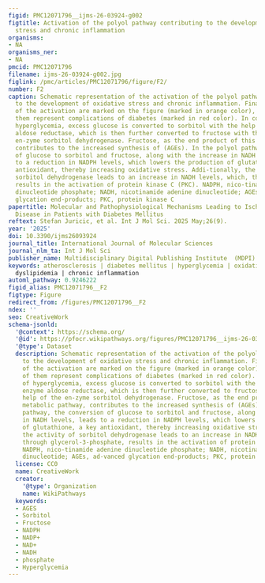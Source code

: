 ```yaml
---
figid: PMC12071796__ijms-26-03924-g002
figtitle: Activation of the polyol pathway contributing to the development of oxidative
  stress and chronic inflammation
organisms:
- NA
organisms_ner:
- NA
pmcid: PMC12071796
filename: ijms-26-03924-g002.jpg
figlink: /pmc/articles/PMC12071796/figure/F2/
number: F2
caption: Schematic representation of the activation of the polyol pathway contributing
  to the development of oxidative stress and chronic inflammation. Final products
  of the activation are marked on the figure (marked in orange color), while all of
  them represent complications of diabetes (marked in red color). In conditions of
  hyperglycemia, excess glucose is converted to sorbitol with the help of the enzyme
  aldose reductase, which is then further converted to fructose with the help of the
  en-zyme sorbitol dehydrogenase. Fructose, as the end product of this metabolic pathway,
  contributes to the increased synthesis of (AGEs). In the polyol pathway, the conversion
  of glucose to sorbitol and fructose, along with the increase in NADH levels, leads
  to a reduction in NADPH levels, which lowers the production of glutathione, a key
  antioxidant, thereby increasing oxidative stress. Addi-tionally, the activity of
  sorbitol dehydrogenase leads to an increase in NADH levels, which, through glycerol-3-phosphate,
  results in the activation of protein kinase C (PKC). NADPH, nico-tinamide adenine
  dinucleotide phosphate; NADH, nicotinamide adenine dinucleotide; AGEs, ad-vanced
  glycation end-products; PKC, protein kinase C
papertitle: Molecular and Pathophysiological Mechanisms Leading to Ischemic Heart
  Disease in Patients with Diabetes Mellitus
reftext: Stefan Juricic, et al. Int J Mol Sci. 2025 May;26(9).
year: '2025'
doi: 10.3390/ijms26093924
journal_title: International Journal of Molecular Sciences
journal_nlm_ta: Int J Mol Sci
publisher_name: Multidisciplinary Digital Publishing Institute  (MDPI)
keywords: atherosclerosis | diabetes mellitus | hyperglycemia | oxidative stress |
  dyslipidemia | chronic inflammation
automl_pathway: 0.9246222
figid_alias: PMC12071796__F2
figtype: Figure
redirect_from: /figures/PMC12071796__F2
ndex: ''
seo: CreativeWork
schema-jsonld:
  '@context': https://schema.org/
  '@id': https://pfocr.wikipathways.org/figures/PMC12071796__ijms-26-03924-g002.html
  '@type': Dataset
  description: Schematic representation of the activation of the polyol pathway contributing
    to the development of oxidative stress and chronic inflammation. Final products
    of the activation are marked on the figure (marked in orange color), while all
    of them represent complications of diabetes (marked in red color). In conditions
    of hyperglycemia, excess glucose is converted to sorbitol with the help of the
    enzyme aldose reductase, which is then further converted to fructose with the
    help of the en-zyme sorbitol dehydrogenase. Fructose, as the end product of this
    metabolic pathway, contributes to the increased synthesis of (AGEs). In the polyol
    pathway, the conversion of glucose to sorbitol and fructose, along with the increase
    in NADH levels, leads to a reduction in NADPH levels, which lowers the production
    of glutathione, a key antioxidant, thereby increasing oxidative stress. Addi-tionally,
    the activity of sorbitol dehydrogenase leads to an increase in NADH levels, which,
    through glycerol-3-phosphate, results in the activation of protein kinase C (PKC).
    NADPH, nico-tinamide adenine dinucleotide phosphate; NADH, nicotinamide adenine
    dinucleotide; AGEs, ad-vanced glycation end-products; PKC, protein kinase C
  license: CC0
  name: CreativeWork
  creator:
    '@type': Organization
    name: WikiPathways
  keywords:
  - AGES
  - Sorbitol
  - Fructose
  - NADPH
  - NADP+
  - NAD+
  - NADH
  - phosphate
  - Hyperglycemia
---
```

